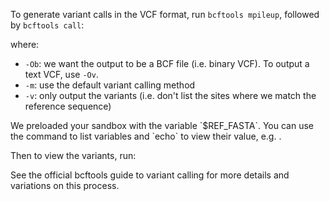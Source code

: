 <script>
import Link from "$components/Link.svelte";
import Alert from "$components/Alert.svelte";
import Execute from "$components/Execute.svelte";
</script>

To generate variant calls in the VCF format, run `bcftools mpileup`, followed by `bcftools call`:

<Execute command="bcftools mpileup -f $REF_FASTA eg2.sorted.bam | \ bcftools call -m -v -Ob -o eg2.bcf -" />

where:

- `-Ob`: we want the output to be a BCF file (i.e. binary VCF). To output a text VCF, use `-Ov`.
- `-m`: use the default variant calling method
- `-v`: only output the variants (i.e. don't list the sites where we match the reference sequence)

<Alert>
	We preloaded your sandbox with the variable `$REF_FASTA`. You can use the <Execute command="env" inline /> command to list variables and `echo` to view their value, e.g. <Execute command="echo $REF_FASTA" inline />.
</Alert>

Then to view the variants, run:

<Execute command="bcftools view eg2.bcf" />

See the official bcftools <Link href="http://samtools.github.io/bcftools/howtos/variant-calling.html">guide to variant calling</Link> for more details and variations on this process.
